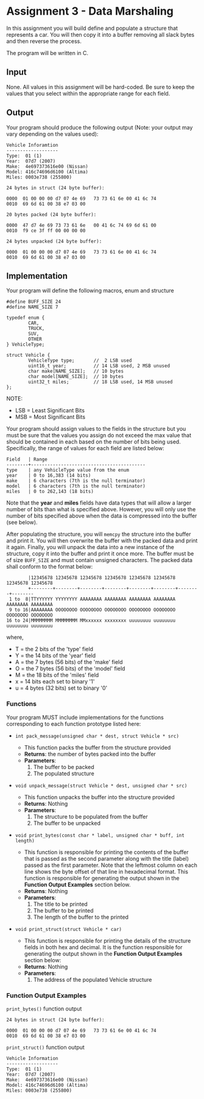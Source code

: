 # Assignment 3 - Data Marshaling
In this assignment you will build define and populate a structure that represents a car.  You will then copy it into a buffer removing all slack bytes and then reverse the process.

The program will be written in C.

## Input
None.  All values in this assignment will be hard-coded.  Be sure to keep the values that you select within the appropriate range for each field.

## Output
Your program should produce the following output (Note: your output may vary depending on the values used):


	Vehicle Inforamtion
	-------------------
	Type:  01 (1)
	Year:  07d7 (2007)
	Make:  4e697373616e00 (Nissan)
	Model: 416c74696d6100 (Altima)
	Miles: 0003e738 (255800)

	24 bytes in struct (24 byte buffer):

	0000  01 00 00 00 d7 07 4e 69   73 73 61 6e 00 41 6c 74 
	0010  69 6d 61 00 38 e7 03 00 

	20 bytes packed (24 byte buffer):

	0000  47 d7 4e 69 73 73 61 6e   00 41 6c 74 69 6d 61 00 
	0010  f9 ce 3f ff 00 00 00 00 

	24 bytes unpacked (24 byte buffer):

	0000  01 00 00 00 d7 07 4e 69   73 73 61 6e 00 41 6c 74 
	0010  69 6d 61 00 38 e7 03 00 


## Implementation
Your program will define the following macros, enum and structure

	#define BUFF_SIZE 24
	#define NAME_SIZE 7

	typedef enum {
	        CAR,
	        TRUCK,
	        SUV,
	        OTHER
	} VehicleType;

	struct Vehicle {
	        VehicleType type;       //  2 LSB used
	        uint16_t year;          // 14 LSB used, 2 MSB unused
	        char make[NAME_SIZE];   // 10 bytes
	        char model[NAME_SIZE];  // 10 bytes
	        uint32_t miles;         // 18 LSB used, 14 MSB unused
	};

NOTE:
 - LSB = Least Significant Bits
 - MSB = Most Significant Bits

Your program should assign values to the fields in the structure but you must be sure that the values you assign do not exceed the max value that should be contained in each based on the number of bits being used.  Specifically, the range of values for each field are listed below:

	Field	| Range
	--------+------------------------------------------
	type	| any VehicleType value from the enum
	year	| 0 to 16,383 (14 bits)
	make	| 6 characters (7th is the null terminator)
	model	| 6 characters (7th is the null terminator)
	miles	| 0 to 262,143 (18 bits) 

Note that the **year** and **miles** fields have data types that will allow a larger number of bits than what is specified above.  However, you will only use the number of bits specified above when the data is compressed into the buffer (see below).

After populating the structure, you will `memcpy` the structure into the buffer and print it.  You will then overwrite the buffer with the packed data and print it again.  Finally, you will unpack the data into a new instance of the structure, copy it into the buffer and print it once more.  The buffer must be of size `BUFF_SIZE` and must contain unsigned characters.  The packed data shall conform to the format below:


	        |12345678 12345678 12345678 12345678 12345678 12345678 12345678 12345678
	    	+--------+--------+--------+--------+--------+--------+--------+--------
	 1 to  8|TTYYYYYY YYYYYYYY AAAAAAAA AAAAAAAA AAAAAAAA AAAAAAAA AAAAAAAA AAAAAAAA
	 9 to 16|AAAAAAAA OOOOOOOO OOOOOOOO OOOOOOOO OOOOOOOO OOOOOOOO OOOOOOOO OOOOOOOO
	16 to 24|MMMMMMMM MMMMMMMM MMxxxxxx xxxxxxxx uuuuuuuu uuuuuuuu uuuuuuuu uuuuuuuu

where,
 - T = the 2 bits of the 'type' field
 - Y = the 14 bits of the 'year' field
 - A = the 7 bytes (56 bits) of the 'make' field
 - O = the 7 bytes (56 bits) of the 'model' field
 - M = the 18 bits of the 'miles' field
 - x = 14 bits each set to binary '1'
 - u = 4 bytes (32 bits) set to binary '0'

### Functions
Your program MUST include implementations for the functions corresponding to each function prototype listed here:

 - `int pack_message(unsigned char * dest, struct Vehicle * src)`
   - This function packs the buffer from the structure provided
   - **Returns**:  the number of bytes packed into the buffer
   - **Parameters**:
      1. The buffer to be packed
      2. The populated structure

 - `void unpack_message(struct Vehicle * dest, unsigned char * src)`
   - This function unpacks the buffer into the structure provided
   - **Returns**:  Nothing
   - **Parameters**:
      1. The structure to be populated from the buffer
      2. The buffer to be unpacked

 - `void print_bytes(const char * label, unsigned char * buff, int length)`
   - This function is responsible for printing the contents of the buffer that is passed as the second parameter along with the title (label) passed as the first parameter.  Note that the leftmost column on each line shows the byte offset of that line in hexadecimal format.  This function is responsible for generating the output shown in the __Function Output Examples__ section below.
   - **Returns**:  Nothing
   - **Parameters**:
      1. The title to be printed
      2. The buffer to be printed
      3. The length of the buffer to the printed

 - `void print_struct(struct Vehicle * car)`
   - This function is responsible for printing the details of the structure fields in both hex and decimal.  It is the function responsible for generating the output shown in the __Function Output Examples__ section below:
   - **Returns**:  Nothing
   - **Parameters**:
      1. The address of the populated Vehicle structure

### Function Output Examples

`print_bytes()` function output

	24 bytes in struct (24 byte buffer):

	0000  01 00 00 00 d7 07 4e 69   73 73 61 6e 00 41 6c 74
	0010  69 6d 61 00 38 e7 03 00

`print_struct()` function output

	Vehicle Information
	-------------------
	Type:  01 (1)
	Year:  07d7 (2007)
	Make:  4e697373616e00 (Nissan)
	Model: 416c74696d6100 (Altima)
	Miles: 0003e738 (255800)
